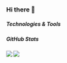 ### Hi there 👋

##### Technologies & Tools



##### GitHub Stats
<a href="https://github.com/bernard-mlab/bernard-mlab">
  <img align="left" src="https://github-readme-stats.vercel.app/api/top-langs/?username=bernard-mlab&layout=compact&theme=algolia" />
</a>
<a href="ttps://github.com/bernard-mlab/bernard-mlab">
  <img align="left" src="https://github-readme-stats.vercel.app/api?username=bernard-mlab&count_private=true&show_icons=true&theme=algolia" />
</a>


<!--
**bernard-mlab/bernard-mlab** is a ✨ _special_ ✨ repository because its `README.md` (this file) appears on your GitHub profile.

Here are some ideas to get you started:

- 🔭 I’m currently working on ...
- 🌱 I’m currently learning ...
- 👯 I’m looking to collaborate on ...
- 🤔 I’m looking for help with ...
- 💬 Ask me about ...
- 📫 How to reach me: ...
- 😄 Pronouns: ...
- ⚡ Fun fact: ...
-->
